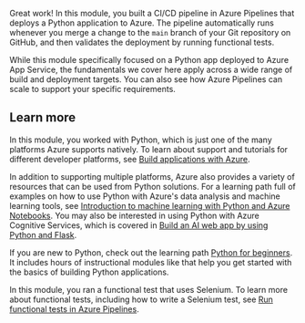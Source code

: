 Great work! In this module, you built a CI/CD pipeline in Azure Pipelines that deploys a Python application to Azure. The pipeline automatically runs whenever you merge a change to the `main` branch of your Git repository on GitHub, and then validates the deployment by running functional tests.

While this module specifically focused on a Python app deployed to Azure App Service, the fundamentals we cover here apply across a wide range of build and deployment targets. You can also see how Azure Pipelines can scale to support your specific requirements.

## Learn more

In this module, you worked with Python, which is just one of the many platforms Azure supports natively. To learn about support and tutorials for different developer platforms, see [Build applications with Azure](https://azure.microsoft.com/developer/?azure-portal=true).

In addition to supporting multiple platforms, Azure also provides a variety of resources that can be used from Python solutions. For a learning path full of examples on how to use Python with Azure's data analysis and machine learning tools, see [Introduction to machine learning with Python and Azure Notebooks](../../../paths/intro-to-ml-with-python/index.yml?azure-portal=true). You may also be interested in using Python with Azure Cognitive Services, which is covered in [Build an AI web app by using Python and Flask](/training/modules/python-flask-build-ai-web-app/?azure-portal=true).

If you are new to Python, check out the learning path [Python for beginners](../../../paths/beginner-python/index.yml?azure-portal=true). It includes hours of instructional modules like that help you get started with the basics of building Python applications.

In this module, you ran a functional test that uses Selenium. To learn more about functional tests, including how to write a Selenium test, see [Run functional tests in Azure Pipelines](/training/modules/run-functional-tests-azure-pipelines/?azure-portal=true).
